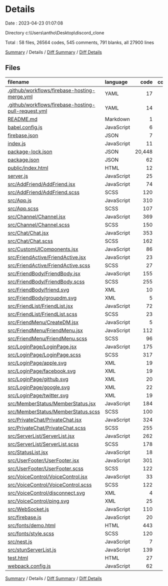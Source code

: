 # Details

Date : 2023-04-23 01:07:08

Directory c:\\Users\\antho\\Desktop\\discord_clone

Total : 58 files,  26564 codes, 545 comments, 791 blanks, all 27900 lines

[Summary](results.md) / Details / [Diff Summary](diff.md) / [Diff Details](diff-details.md)

## Files
| filename | language | code | comment | blank | total |
| :--- | :--- | ---: | ---: | ---: | ---: |
| [.github/workflows/firebase-hosting-merge.yml](/.github/workflows/firebase-hosting-merge.yml) | YAML | 17 | 2 | 2 | 21 |
| [.github/workflows/firebase-hosting-pull-request.yml](/.github/workflows/firebase-hosting-pull-request.yml) | YAML | 14 | 2 | 2 | 18 |
| [README.md](/README.md) | Markdown | 1 | 0 | 0 | 1 |
| [babel.config.js](/babel.config.js) | JavaScript | 6 | 0 | 0 | 6 |
| [firebase.json](/firebase.json) | JSON | 7 | 9 | 0 | 16 |
| [index.js](/index.js) | JavaScript | 11 | 0 | 2 | 13 |
| [package-lock.json](/package-lock.json) | JSON | 20,448 | 0 | 1 | 20,449 |
| [package.json](/package.json) | JSON | 62 | 0 | 1 | 63 |
| [public/index.html](/public/index.html) | HTML | 12 | 2 | 1 | 15 |
| [server.js](/server.js) | JavaScript | 25 | 3 | 12 | 40 |
| [src/AddFriend/AddFriend.jsx](/src/AddFriend/AddFriend.jsx) | JavaScript | 74 | 0 | 7 | 81 |
| [src/AddFriend/AddFriend.scss](/src/AddFriend/AddFriend.scss) | SCSS | 120 | 0 | 17 | 137 |
| [src/App.js](/src/App.js) | JavaScript | 310 | 298 | 59 | 667 |
| [src/App.scss](/src/App.scss) | SCSS | 107 | 7 | 15 | 129 |
| [src/Channel/Channel.jsx](/src/Channel/Channel.jsx) | JavaScript | 369 | 33 | 46 | 448 |
| [src/Channel/Channel.scss](/src/Channel/Channel.scss) | SCSS | 150 | 15 | 31 | 196 |
| [src/Chat/Chat.jsx](/src/Chat/Chat.jsx) | JavaScript | 353 | 57 | 67 | 477 |
| [src/Chat/Chat.scss](/src/Chat/Chat.scss) | SCSS | 162 | 0 | 22 | 184 |
| [src/CustomUIComponents.jsx](/src/CustomUIComponents.jsx) | JavaScript | 86 | 0 | 18 | 104 |
| [src/FriendActive/FriendActive.jsx](/src/FriendActive/FriendActive.jsx) | JavaScript | 23 | 0 | 4 | 27 |
| [src/FriendActive/FriendActive.scss](/src/FriendActive/FriendActive.scss) | SCSS | 27 | 0 | 4 | 31 |
| [src/FriendBody/FriendBody.jsx](/src/FriendBody/FriendBody.jsx) | JavaScript | 155 | 0 | 20 | 175 |
| [src/FriendBody/FriendBody.scss](/src/FriendBody/FriendBody.scss) | SCSS | 255 | 3 | 32 | 290 |
| [src/FriendBody/friend.svg](/src/FriendBody/friend.svg) | XML | 10 | 0 | 0 | 10 |
| [src/FriendBody/groupdm.svg](/src/FriendBody/groupdm.svg) | XML | 5 | 0 | 0 | 5 |
| [src/FriendList/FriendList.jsx](/src/FriendList/FriendList.jsx) | JavaScript | 72 | 0 | 8 | 80 |
| [src/FriendList/FriendList.scss](/src/FriendList/FriendList.scss) | SCSS | 23 | 1 | 4 | 28 |
| [src/FriendMenu/CreateDM.jsx](/src/FriendMenu/CreateDM.jsx) | JavaScript | 5 | 0 | 3 | 8 |
| [src/FriendMenu/FriendMenu.jsx](/src/FriendMenu/FriendMenu.jsx) | JavaScript | 112 | 0 | 14 | 126 |
| [src/FriendMenu/FriendMenu.scss](/src/FriendMenu/FriendMenu.scss) | SCSS | 96 | 9 | 16 | 121 |
| [src/LoginPage/LoginPage.jsx](/src/LoginPage/LoginPage.jsx) | JavaScript | 175 | 4 | 57 | 236 |
| [src/LoginPage/LoginPage.scss](/src/LoginPage/LoginPage.scss) | SCSS | 317 | 2 | 26 | 345 |
| [src/LoginPage/apple.svg](/src/LoginPage/apple.svg) | XML | 19 | 0 | 1 | 20 |
| [src/LoginPage/facebook.svg](/src/LoginPage/facebook.svg) | XML | 19 | 0 | 1 | 20 |
| [src/LoginPage/github.svg](/src/LoginPage/github.svg) | XML | 20 | 0 | 1 | 21 |
| [src/LoginPage/google.svg](/src/LoginPage/google.svg) | XML | 22 | 0 | 1 | 23 |
| [src/LoginPage/twitter.svg](/src/LoginPage/twitter.svg) | XML | 19 | 0 | 1 | 20 |
| [src/MemberStatus/MemberStatus.jsx](/src/MemberStatus/MemberStatus.jsx) | JavaScript | 184 | 0 | 21 | 205 |
| [src/MemberStatus/MemberStatus.scss](/src/MemberStatus/MemberStatus.scss) | SCSS | 100 | 0 | 10 | 110 |
| [src/PrivateChat/PrivateChat.jsx](/src/PrivateChat/PrivateChat.jsx) | JavaScript | 324 | 50 | 46 | 420 |
| [src/PrivateChat/PrivateChat.scss](/src/PrivateChat/PrivateChat.scss) | SCSS | 255 | 0 | 34 | 289 |
| [src/ServerList/ServerList.jsx](/src/ServerList/ServerList.jsx) | JavaScript | 262 | 2 | 27 | 291 |
| [src/ServerList/ServerList.scss](/src/ServerList/ServerList.scss) | SCSS | 178 | 24 | 39 | 241 |
| [src/StatusList.jsx](/src/StatusList.jsx) | JavaScript | 18 | 0 | 4 | 22 |
| [src/UserFooter/UserFooter.jsx](/src/UserFooter/UserFooter.jsx) | JavaScript | 301 | 2 | 28 | 331 |
| [src/UserFooter/UserFooter.scss](/src/UserFooter/UserFooter.scss) | SCSS | 122 | 0 | 14 | 136 |
| [src/VoiceControl/VoiceControl.jsx](/src/VoiceControl/VoiceControl.jsx) | JavaScript | 33 | 0 | 7 | 40 |
| [src/VoiceControl/VoiceControl.scss](/src/VoiceControl/VoiceControl.scss) | SCSS | 122 | 0 | 14 | 136 |
| [src/VoiceControl/disconnect.svg](/src/VoiceControl/disconnect.svg) | XML | 4 | 0 | 0 | 4 |
| [src/VoiceControl/ping.svg](/src/VoiceControl/ping.svg) | XML | 25 | 0 | 1 | 26 |
| [src/WebSocket.js](/src/WebSocket.js) | JavaScript | 110 | 13 | 23 | 146 |
| [src/firebase.js](/src/firebase.js) | JavaScript | 20 | 6 | 4 | 30 |
| [src/fonts/demo.html](/src/fonts/demo.html) | HTML | 443 | 0 | 11 | 454 |
| [src/fonts/style.scss](/src/fonts/style.scss) | SCSS | 120 | 0 | 10 | 130 |
| [src/nest.js](/src/nest.js) | JavaScript | 7 | 0 | 1 | 8 |
| [src/stunServerList.js](/src/stunServerList.js) | JavaScript | 139 | 1 | 0 | 140 |
| [test.html](/test.html) | HTML | 27 | 0 | 0 | 27 |
| [webpack.config.js](/webpack.config.js) | JavaScript | 62 | 0 | 1 | 63 |

[Summary](results.md) / Details / [Diff Summary](diff.md) / [Diff Details](diff-details.md)